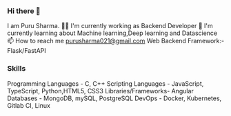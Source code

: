 ### Hi there 👋
I am Puru Sharma.
👨‍🚀 I'm currently working as Backend Developer
🌱 I'm currently learning about Machine learning,Deep learning and Datascience
📫 How to reach me purusharma021@gmail.com
Web Backend Framework:- Flask/FastAPI

### Skills
Programming Languages - C, C++
Scripting Languages - JavaScript, TypeScript, Python,HTML5, CSS3
Libraries/Frameworks- Angular 
Databases - MongoDB, mySQL, PostgreSQL
DevOps - Docker, Kubernetes, Gitlab CI, Linux


